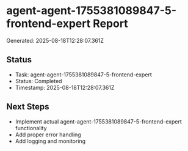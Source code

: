 # agent-agent-1755381089847-5-frontend-expert Report

Generated: 2025-08-18T12:28:07.361Z

## Status
- Task: agent-agent-1755381089847-5-frontend-expert
- Status: Completed
- Timestamp: 2025-08-18T12:28:07.361Z

## Next Steps
- Implement actual agent-agent-1755381089847-5-frontend-expert functionality
- Add proper error handling
- Add logging and monitoring
